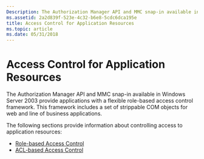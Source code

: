 ```yaml
---
Description: The Authorization Manager API and MMC snap-in available in Windows Server 2003 provide applications with a flexible role-based access control framework. This framework includes a set of strippable COM objects for web and line of business applications.
ms.assetid: 2a2d839f-523e-4c32-b6e8-5cdc6dca195e
title: Access Control for Application Resources
ms.topic: article
ms.date: 05/31/2018
---
```


# Access Control for Application Resources

The Authorization Manager API and MMC snap-in available in Windows Server 2003 provide applications with a flexible role-based access control framework. This framework includes a set of strippable COM objects for web and line of business applications.

The following sections provide information about controlling access to application resources:

-   [Role-based Access Control](role-based-access-control.md)
-   [ACL-based Access Control](acl-based-access-control.md)

 

 



